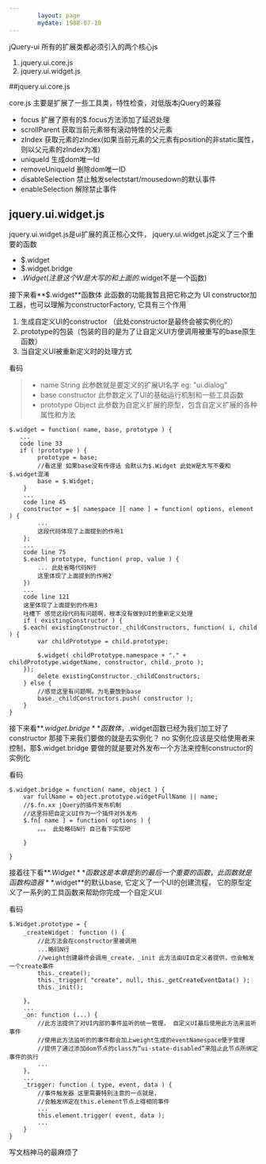 ```yaml
---
        layout: page
        mydate: 1988-07-10
---
```


jQuery-ui 所有的扩展类都必须引入的两个核心js

1. jquery.ui.core.js
2. jquery.ui.widget.js

##jquery.ui.core.js

core.js 主要是扩展了一些工具类，特性检查，对低版本jQuery的兼容

* focus 扩展了原有的$.focus方法添加了延迟处理
* scrollParent 获取当前元素带有滚动特性的父元素
* zIndex 获取元素的zIndex(如果当前元素的父元素有position的非static属性，则以父元素的zIndex为准)
* uniqueId 生成dom唯一Id
* removeUniqueId 删除dom唯一ID
* disableSelection 禁止触发selectstart/mousedown的默认事件
* enableSelection 解除禁止事件

## jquery.ui.widget.js

jquery.ui.widget.js是ui扩展的真正核心文件，
jquery.ui.widget.js定义了三个重要的函数

* $.widget 
* $.widget.bridge
* $.Widget(注意这个W是大写的和上面的$.widget不是一个函数)
 
接下来看**$.widget**函数体
此函数的功能我暂且把它称之为 UI constructor加工器，也可以理解为constructorFactory, 它具有三个作用

1. 生成自定义UI的constructor （此处constructor是最终会被实例化的）
2. prototype的包装（包装的目的是为了让自定义UI方便调用被重写的base原生函数）
3. 当自定义UI被重新定义时的处理方式

看码

>  * name String 此参数就是要定义的扩展UI名字 eg: "ui.dialog"
>  * base constructor 此参数定义了UI的基础运行机制和一些工具函数
>  * prototype Object 此参数为自定义扩展的原型，包含自定义扩展的各种属性和方法

    $.widget = function( name, base, prototype ) { 
       ...
       code line 33
       if ( !prototype ) {
            prototype = base;
            //看这里 如果base没有传得话 会默认为$.Widget 此处W是大写不要和$.widget混淆
    	    base = $.Widget;
	    }
        ...
        code line 45
        constructor = $[ namespace ][ name ] = function( options, element ) {
    		...
            这段代码体现了上面提到的作用1
    	};
        ...
        code line 75
        $.each( prototype, function( prop, value ) {
            ... 此处省略代码N行
            这里体现了上面提到的作用2
        })
        ...
        code line 121
        这里体现了上面提到的作用3
        吐槽下 感觉这段代码有问题啊，根本没有做到UI的重新定义处理
        if ( existingConstructor ) {
    	$.each( existingConstructor._childConstructors, function( i, child ) {
			var childPrototype = child.prototype;
            
			$.widget( childPrototype.namespace + "." + childPrototype.widgetName, constructor, child._proto );
		});
    		delete existingConstructor._childConstructors;
    	} else {
            //感觉这里有问题啊。为毛要放到base
    		base._childConstructors.push( constructor );
    	}
    }

接下来看**$.widget.bridge**函数体，$.widget函数已经为我们加工好了constructor 那接下来我们要做的就是去实例化？ 
no 实例化应该是交给使用者来控制，那$.widget.bridge 要做的就是要对外发布一个方法来控制constructor的实例化

看码
    
    $.widget.bridge = function( name, object ) {
        var fullName = object.prototype.widgetFullName || name;
        //$.fn.xx jQuery的插件发布机制
        //这里将把自定义UI作为一个插件对外发布
    	$.fn[ name ] = function( options ) {
            。。。 此处略码N行 自己看下实现吧
            
        }
        
    }
    
接着往下看**$.Widget**函数这是本章提到的最后一个重要的函数，此函数就是函数构造器**$.widget**的默认base,
它定义了一个UI的创建流程，
它的原型定义了一系列的工具函数来帮助你完成一个自定义UI

看码

    $.Widget.prototype = {
        _createWidget： function () {
            //此方法会在constructor里被调用
            ...略码N行
            //weight创建最终会调用_create，_init 此方法由UI自定义者提供，也会触发一个create事件
            this._create();
        	this._trigger( "create", null, this._getCreateEventData() );
    		this._init();
            
        },
        ...
        _on: function (...) {
            //此方法提供了对UI内部的事件监听的统一管理， 自定义UI最后使用此方法来监听事件
            //使用此方法监听的的事件都会加上weight生成的eventNamespace便于管理
            //提供了通过添加dom节点的class为“ui-state-disabled”来阻止此节点所绑定事件的执行
            ...
        },
        ...
        _trigger: function ( type, event, data ) {
            //事件触发器 这里需要特别注意的一点就是， 
            //会触发绑定在this.element节点上得相同事件
            ...
            this.element.trigger( event, data );
            ...
        }
    }

写文档神马的最麻烦了
